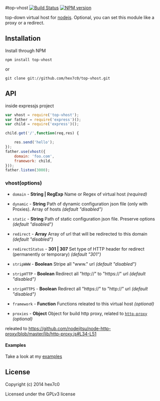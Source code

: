 #top-vhost [![Build Status](https://travis-ci.org/hex7c0/top-vhost.svg?branch=master)](https://travis-ci.org/hex7c0/top-vhost) [![NPM version](https://badge.fury.io/js/top-vhost.svg)](http://badge.fury.io/js/top-vhost)

top-down virtual host for [nodejs](http://nodejs.org/). Optional, you can set this module like a proxy or a redirect.

## Installation

Install through NPM

```
npm install top-vhost
```
or
```
git clone git://github.com/hex7c0/top-vhost.git
```

## API

inside expressjs project
```js
var vhost = require('top-vhost');
var father = require('express')();
var child = require('express')();

child.get('/',function(req,res) {

    res.send('hello');
});
father.use(vhost({
    domain: 'foo.com',
    framework: child,
}));
father.listen(3000);
```

### vhost(options)

 - `domain` - **String | RegExp** Name or Regex of virtual host *(required)*
 - `dynamic` - **String** Path of dynamic configuration json file (only with Proxies). Array of hosts *(default "disabled")*
 - `static` - **String** Path of static configuration json file. Preserve options *(default "disabled")*
 - `redirect` - **Array** Array of url that will be redirected to this domain *(default "disabled")*
 - `redirectStatus` - **301 | 307** Set type of HTTP header for redirect (permanently or temporary) *(default "301")*
 - `stripWWW` - **Boolean** Stripe all "www." url *(default "disabled")*
 - `stripHTTP` - **Boolean** Redirect all "http://" to "https://" url *(default "disabled")*
 - `stripHTTPS` - **Boolean** Redirect all "https://" to "http://" url *(default "disabled")*
 
 - `framework` - **Function** Functions releated to this virtual host *(optional)*
 
 - `proxies` - **Object** Object for build http proxy, related to [`http-proxy`](https://github.com/nodejitsu/node-http-proxy) *(optional)*

releated to https://github.com/nodejitsu/node-http-proxy/blob/master/lib/http-proxy.js#L34-L51

#### Examples

Take a look at my [examples](https://github.com/hex7c0/top-vhost/tree/master/examples)

## License
Copyright (c) 2014 hex7c0

Licensed under the GPLv3 license
